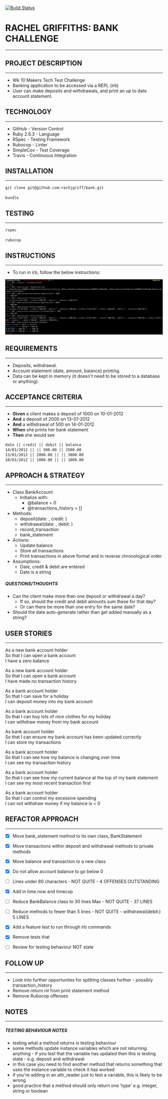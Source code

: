 [![Build Status](https://travis-ci.com/rachjgriff/bank.svg?branch=master)](https://travis-ci.com/rachjgriff/bank)

# RACHEL GRIFFITHS: BANK CHALLENGE
----------
## PROJECT DESCRIPTION
----------
* Wk 10 Makers Tech Test Challenge
* Banking application to be accessed via a REPL (irb)
* User can make deposits and withdrawals, and print an up to date account statement.

## TECHNOLOGY
---------
* GitHub - Version Control
* Ruby 2.6.3 - Language
* RSpec - Testing Framework
* Rubocop - Linter
* SimpleCov - Test Coverage
* Travis - Continuous Integration

## INSTALLATION
---------
```
git clone git@github.com:rachjgriff/bank.git

bundle
```

## TESTING
---------
```
rspec

rubocop
```

## INSTRUCTIONS
---------
* To run in irb, follow the below instructions:

![bank_irb_example](images/bank_irb_example_update_2.png)

## REQUIREMENTS
---------
* Deposits, withdrawal.
* Account statement (date, amount, balance) printing.
* Data can be kept in memory (it doesn't need to be stored to a database or anything).

## ACCEPTANCE CRITERIA
---------
* **Given** a client makes a deposit of 1000 on 10-01-2012
* **And** a deposit of 2000 on 13-01-2012
* **And** a withdrawal of 500 on 14-01-2012
* **When** she prints her bank statement
* **Then** she would see

```
date || credit || debit || balance
14/01/2012 || || 500.00 || 2500.00
13/01/2012 || 2000.00 || || 3000.00
10/01/2012 || 1000.00 || || 1000.00
```

## APPROACH & STRATEGY
---------
* Class BankAccount
  * Initialize with:
    * @balance = 0
    * @transactions_history = []
* Methods:
  * deposit(date: , credit: )
  * withdrawal(date: , debit: )
  * record_transaction
  * bank_statement
* Actions:
  * Update balance
  * Store all transactions
  * Print transactions in above format and in reverse chronological order
* Assumptions:
  * Date, credit & debit are entered
  * Date is a string

##### QUESTIONS/THOUGHTS
* Can the client make more than one deposit or withdrawal a day?
  * If so, should the credit and debit amounts sum these for that day?
  * Or can there be more than one entry for the same date?
* Should the date auto-generate rather than get added manually as a string?

## USER STORIES
---------

As a new bank account holder  
So that I can open a bank account  
I have a zero balance

As a new bank account holder  
So that I can open a bank account  
I have made no transaction history

As a bank account holder    
So that I can save for a holiday  
I can deposit money into my bank account

As a bank account holder  
So that I can buy lots of nice clothes for my holiday  
I can withdraw money from my bank account

As bank account holder  
So that I can ensure my bank account has been updated correctly  
I can store my transactions

As a bank account holder  
So that I can see how my balance is changing over time  
I can see my transaction history

As a bank account holder  
So that I can see how my current balance at the top of my bank statement  
I can see my most recent transaction first

As a bank account holder  
So that I can control my excessive spending  
I can not withdraw money if my balance is < 0

## REFACTOR APPROACH
--------
- [X] Move bank_statement method to its own class, BankStatement
- [X] Move transactions within deposit and withdrawal methods to private methods
- [X] Move balance and transaction to a new class
- [X] Do not allow account balance to go below 0
- [ ] Lines under 80 characters - NOT QUITE - 4 OFFENSES OUTSTANDING
- [X] Add in time.now and timecop
- [ ] Reduce BankBalance class to 30 lines Max - NOT QUITE - 37 LINES
- [ ] Reduce methods to fewer than 5 lines - NOT QUITE - withdrawal(debit:) 5 LINES
- [X] Add a feature test to run through irb commands
- [X] Remove tests that

- [ ] Review for testing behaviour NOT state

## FOLLOW UP
--------
* Look into further opportunites for splitting classes further - possibly transaction_history
* Remove return nil from print statement method
* Remove Rubocop offenses

## NOTES
---------
##### TESTING BEHAVIOUR NOTES
- testing what a method returns is testing behaviour
- some methods update instance variables which are not returning anything - if you test that the variable has updated then this is testing state - e.g. deposit and withdrawal
- in this case you need to find another method that returns something that uses the instance variable to check it has worked
- if you're adding in an attr_reader just to test a variable, this is likely to be wrong
- good practice that a method should only return one 'type' e.g. integer, string or boolean
